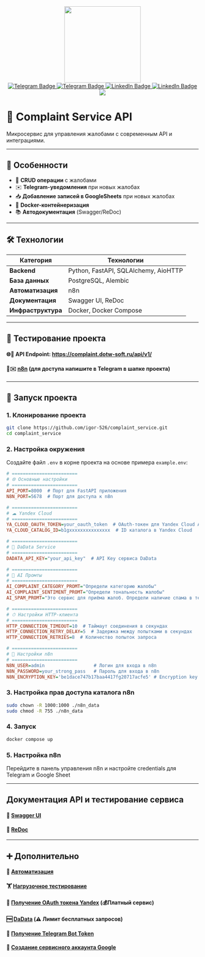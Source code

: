 <div id="header" align="center">
  <img src="https://media.giphy.com/media/h408T6Y5GfmXBKW62l/giphy.gif" width="200"/>
</div>

<div id="badges" align="center">
  <a href="https://t.me/devil_on_the_wheel">
    <img src="https://img.shields.io/badge/telegram-26A5E4?style=for-the-badge&logo=telegram&logoColor=white" alt="Telegram Badge"/>
  </a>
  <a href="https://wa.me/+79117488008">
    <img src="https://img.shields.io/badge/whatsapp-25D366?style=for-the-badge&logo=whatsapp&logoColor=white" alt="Telegram Badge"/>
  </a>
  <a href="https://www.linkedin.com/in/igor526/">
    <img src="https://img.shields.io/badge/LinkedIn-0A66C2?style=for-the-badge&logo=linkedin&logoColor=white" alt="LinkedIn Badge"/>
  </a>
  <a href="igor-526@yandex.ru">
    <img src="https://img.shields.io/badge/email-orange?style=for-the-badge&logo=mail.ru&logoColor=white" alt="LinkedIn Badge"/>
  </a>
</div>

<div id="view_counter" align="center">
  <img src="https://komarev.com/ghpvc/?username=igor-526&color=blue&style=for-the-badge&label=ПРОСМОТРЫ"/>
</div>

# 🚀 Complaint Service API

Микросервис для управления жалобами с современным API и интеграциями.

---

## 🌟 Особенности

- 📝 **CRUD операции** с жалобами
- ✉️ **Telegram-уведомления** при новых жалобах
- 📥 **Добавление записей в GoogleSheets** при новых жалобах
- 🐳 **Docker-контейнеризация**
- 📚 **Автодокументация** (Swagger/ReDoc)

---

## 🛠 Технологии

| Категория       | Технологии                                |
|-----------------|-------------------------------------------|
| **Backend**     | Python, FastAPI, SQLAlchemy, AioHTTP      |
| **База данных** | PostgreSQL, Alembic                       |
| **Автоматизация** | n8n                                     |
| **Документация** | Swagger UI, ReDoc                        |
| **Инфраструктура** | Docker, Docker Compose                 |

---

## 🧪 Тестирование проекта
#### 🌐🔗 API Endpoint: https://complaint.dotw-soft.ru/api/v1/
#### 🤖✉️ [n8n](https://complaintn8n.dotw-soft.ru/) (для доступа напишите в Telegram в шапке проекта)

---

## 🚀 Запуск проекта

### 1. Клонирование проекта
```bash
git clone https://github.com/igor-526/complaint_service.git
cd complaint_service
```
### 2. Настройка окружения

Создайте файл `.env` в корне проекта на основе примера `example.env`:

```ini
# ========================
# 🌐 Основные настройки
# ========================
API_PORT=8000  # Порт для FastAPI приложения
N8N_PORT=5678  # Порт для доступа к n8n

# ========================
# ☁ Yandex Cloud
# ========================
YA_CLOUD_OAUTH_TOKEN=your_oauth_token  # OAuth-токен для Yandex Cloud API
YA_CLOUD_CATALOG_ID=b1gxxxxxxxxxxxxxxx  # ID каталога в Yandex Cloud

# ========================
# 📇 DaData Service
# ========================
DADATA_API_KEY="your_api_key"  # API Key сервиса DaData

# ========================
# 🤖 AI Промты
# ========================
AI_COMPLAINT_CATEGORY_PROMT="Определи категорию жалобы"
AI_COMPLAINT_SENTIMENT_PROMT="Определи тональность жалобы"
AI_SPAM_PROMT="Это сервис для приёма жалоб. Определи наличие спама в тексте"

# ========================
# ⏱ Настройки HTTP-клиента
# ========================
HTTP_CONNECTION_TIMEOUT=10  # Таймаут соединения в секундах
HTTP_CONNECTION_RETRY_DELAY=5  # Задержка между попытками в секундах
HTTP_CONNECTION_RETRIES=8  # Количество попыток запроса

# ========================
# 🔌 Настройки n8n
# ========================
N8N_USER=admin                  # Логин для входа в n8n
N8N_PASSWORD=your_strong_pass   # Пароль для входа в n8n
N8N_ENCRYPTION_KEY='be1dace747b17baa4417fg20717acfe5' # Encryption key для credentials n8n
```

### 3. Настройка прав доступа каталога n8n
```bash
sudo chown -R 1000:1000 ./n8n_data
sudo chmod -R 755 ./n8n_data
```

### 4. Запуск
```bash
docker compose up
```

### 5. Настройка n8n
Перейдите в панель управления n8n и настройте credentials для Telegram и Google Sheet

---

## Документация API и тестирование сервиса
#### 📄 [Swagger UI](https://complaint.dotw-soft.ru/docs)
#### 📄 [ReDoc](https://complaint.dotw-soft.ru/redoc)

---

## ➕ Дополнительно
#### 🤖 [Автоматизация](./docs/automatization.md)
#### 🏋️ [Нагрузочное тестирование](./docs/loading_tests.md)
#### 🔑 [Получение OAuth токена Yandex](https://yandex.cloud/ru/docs/iam/operations/iam-token/create) (💰Платный сервис)
#### 🆓 [DaData](https://dadata.ru/api/) (⚠️ Лимит бесплатных запросов)
#### 🔐 [Получение Telegram Bot Token](https://core.telegram.org/bots/tutorial#obtain-your-bot-token)
#### 👤 [Создание сервисного аккаунта Google](https://developers.google.com/identity/protocols/oauth2/service-account?hl=ru#creatinganaccount)



